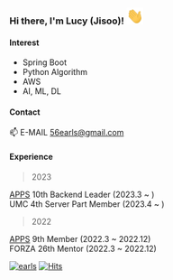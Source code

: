 
### Hi there, I'm Lucy (Jisoo)! <img src="https://raw.githubusercontent.com/ABSphreak/ABSphreak/master/gifs/Hi.gif" width="30px">


#### Interest
- Spring Boot
- Python Algorithm
- AWS
- AI, ML, DL

#### Contact
📫 E-MAIL [56earls@gmail.com](mailto:56earls@gmail.com) <br>

#### Experience
> 2023

[APPS](https://github.com/APPS-sookmyung) 10th Backend Leader (2023.3 ~ ) <br>
UMC 4th Server Part Member (2023.4 ~ )

> 2022

[APPS](https://github.com/APPS-sookmyung) 9th Member (2022.3 ~ 2022.12) <br>
FORZA 26th Mentor (2022.3 ~ 2022.12)


[![earls](http://mazassumnida.wtf/api/mini/generate_badge?boj=earls)](https://solved.ac/earls)
[![Hits](https://hits.seeyoufarm.com/api/count/incr/badge.svg?url=https%3A%2F%2Fgithub.com%2F5jisoo&count_bg=%233DC8A4&title_bg=%23555555&icon=&icon_color=%23FFFFFF&title=hits&edge_flat=false)](https://hits.seeyoufarm.com)


